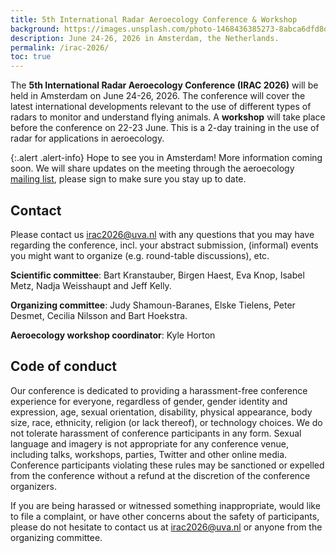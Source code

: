 ```yaml
---
title: 5th International Radar Aeroecology Conference & Workshop
background: https://images.unsplash.com/photo-1468436385273-8abca6dfd8d3?q=80&w=2810&auto=format&fit=crop&ixlib=rb-4.1.0&ixid=M3wxMjA3fDB8MHxwaG90by1wYWdlfHx8fGVufDB8fHx8fA%3D%3D
description: June 24-26, 2026 in Amsterdam, the Netherlands.
permalink: /irac-2026/
toc: true
---
```


The **5th International Radar Aeroecology Conference (IRAC 2026)** will be held in Amsterdam on June 24-26, 2026. The conference will cover the latest international developments relevant to the use of different types of radars to monitor and understand flying animals. A **workshop** will take place before the conference on 22-23 June. This is a 2-day training in the use of radar for applications in aeroecology.



{:.alert .alert-info}
Hope to see you in Amsterdam! More information coming soon. We will share updates on the meeting through the aeroecology [mailing list](https://groups.google.com/g/radar-aeroecology), please sign to make sure you stay up to date.

<!-- Thematic sessions -->

<!-- Keynote speakers -->

<!-- Sponsors -->

<!--
## Programme

### Monday, June 22

### Tuesday, June 23

### Wednesday, June 24

### Thursday, June 25

### Friday, June 26
-->

<!-- Posters -->

<!-- Abstracts -->

<!-- Venue, travel and accommodation -->

## Contact

Please contact us <irac2026@uva.nl> with any questions that you may have regarding the conference, incl. your abstract submission, (informal) events you might want to organize (e.g. round-table discussions), etc.

**Scientific committee**: Bart Kranstauber, Birgen Haest, Eva Knop, Isabel Metz, Nadja Weisshaupt and Jeff Kelly.

**Organizing committee**: Judy Shamoun-Baranes, Elske Tielens, Peter Desmet, Cecilia Nilsson and Bart Hoekstra.

**Aeroecology workshop coordinator**: Kyle Horton

## Code of conduct

Our conference is dedicated to providing a harassment-free conference experience for everyone, regardless of gender, gender identity and expression, age, sexual orientation, disability, physical appearance, body size, race, ethnicity, religion (or lack thereof), or technology choices. We do not tolerate harassment of conference participants in any form. Sexual language and imagery is not appropriate for any conference venue, including talks, workshops, parties, Twitter and other online media. Conference participants violating these rules may be sanctioned or expelled from the conference without a refund at the discretion of the conference organizers.

If you are being harassed or witnessed something inappropriate, would like to file a complaint, or have other concerns about the safety of participants, please do not hesitate to contact us at <irac2026@uva.nl> or anyone from the organizing committee.
